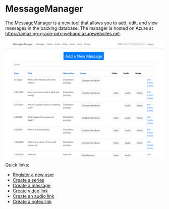 # MessageManager

The MessageManager is a new tool that allows you to add, edit, and view messages in the backing database. The manager is hosted on Azure at https://amazing-grace-pdx-webapp.azurewebsites.net.

![Message Manager](../images/ex_message_manager_home.png)

Quick links:

* [Register a new user](register.md)
* [Create a series](create-series.md)
* [Create a message](create-message.md)
* [Create video link](create-video.md)
* [Create an audio link](create-audio.md)
* [Create a notes link](create-notes.md)


